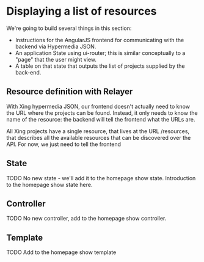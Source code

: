 # Displaying a list of resources

We're going to build several things in this section:
* Instructions for the AngularJS frontend for communicating with the backend via Hypermedia JSON.
* An application State using ui-router; this is similar conceptually to a "page" that the user might view.
* A table on that state that outputs the list of projects supplied by the back-end.

## Resource definition with Relayer

With Xing hypermedia JSON, our frontend doesn't actually need to know the URL where the projects can be found. Instead, it only needs to know the name of the resource: the backend will tell the frontend what the URLs are.

All Xing projects have a single resource, that lives at the URL  /resources, that describes all the available resources that can be discovered over the API.  For now, we just need to tell the frontend

## State

TODO  No new state - we'll add it to the homepage show state. Introduction to the homepage show state here.

## Controller

TODO  No new controller, add to the homepage show controller.

## Template

TODO Add to the homepage show template
